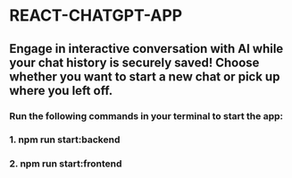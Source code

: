 # REACT-CHATGPT-APP

## Engage in interactive conversation with AI while your chat history is securely saved!    Choose whether you want to start a new chat or pick up where you left off.

### Run the following commands in your terminal to start the app:
### 1. npm run start:backend 
### 2. npm run start:frontend
                    